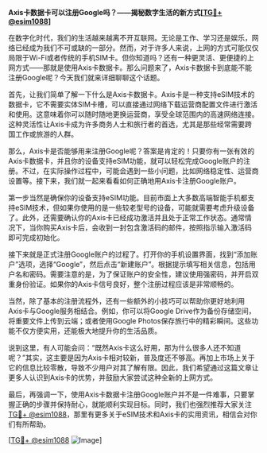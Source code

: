 **Axis卡数据卡可以注册Google吗？——揭秘数字生活的新方式[[TG💪+ @esim1088](https://t.me/s/esim1088)]**

在数字化时代，我们的生活越来越离不开互联网。无论是工作、学习还是娱乐，网络已经成为我们不可或缺的一部分。然而，对于许多人来说，上网的方式可能仅仅局限于Wi-Fi或者传统的手机SIM卡。但你知道吗？还有一种更灵活、更便捷的上网方式——那就是使用Axis卡数据卡。那么问题来了，Axis卡数据卡到底能不能注册Google呢？今天我们就来详细聊聊这个话题。

首先，让我们简单了解一下什么是Axis卡数据卡。Axis卡是一种支持eSIM技术的数据卡，它不需要实体SIM卡槽，可以直接通过网络下载运营商配置文件进行激活和使用。这意味着你可以随时随地更换运营商，享受全球范围内的高速网络连接。这种灵活性让Axis卡成为许多商务人士和旅行者的首选，尤其是那些经常需要跨国工作或旅游的人群。

那么，Axis卡是否能够用来注册Google呢？答案是肯定的！只要你有一张有效的Axis卡数据卡，并且你的设备支持eSIM功能，就可以轻松完成Google账户的注册。不过，在实际操作过程中，可能会遇到一些小问题，比如网络稳定性、运营商设置等。接下来，我们就一起来看看如何正确地用Axis卡注册Google账户。

第一步当然是确保你的设备支持eSIM功能。目前市面上大多数高端智能手机都支持eSIM技术，但如果你使用的是一些较老型号的设备，可能就需要考虑升级设备了。此外，还需要确认你的Axis卡已经成功激活并且处于正常工作状态。通常情况下，当你购买Axis卡后，会收到一封包含激活码的邮件，按照指示输入激活码即可完成初始化。

接下来就是正式注册Google账户的过程了。打开你的手机设置界面，找到“添加账户”选项，选择“Google”，然后点击“新建账户”。根据提示填写相关信息，包括用户名和密码。需要注意的是，为了保证账户的安全性，建议使用强密码，并开启双重身份验证。如果你的Axis卡信号良好，整个注册过程应该是非常顺畅的。

当然，除了基本的注册流程外，还有一些额外的小技巧可以帮助你更好地利用Axis卡与Google服务相结合。例如，你可以将Google Drive作为备份存储空间，将重要文件上传到云端；或者使用Google Photos保存旅行中的精彩瞬间。这些功能不仅方便实用，还能极大地提升你的生活品质。

说到这里，有人可能会问：“既然Axis卡这么好用，那为什么很多人还不知道呢？”其实，这主要是因为Axis卡相对较新，普及度还不够高。再加上市场上关于它的信息比较零散，导致不少用户对其了解有限。因此，我们希望通过这篇文章让更多人认识到Axis卡的优势，并鼓励大家尝试这种全新的上网方式。

最后，再强调一下，使用Axis卡数据卡注册Google账户并不是一件难事，只要掌握正确的步骤并保持耐心，就能顺利实现目标。同时，我们也强烈推荐大家关注[TG💪+ @esim1088](https://t.me/s/esim1088)，那里有更多关于eSIM技术和Axis卡的实用资讯，相信会对你们有所帮助。

[[TG💪+ @esim1088](https://t.me/s/esim1088) ![Image](https://i.postimg.cc/4NQfJmqS/Snipaste-2025-05-13-00-14-12.png)]